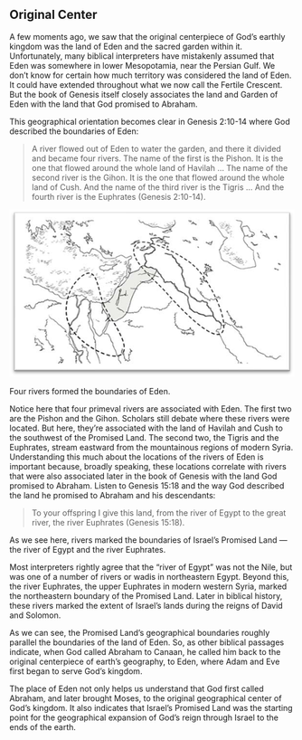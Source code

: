 ## Original Center

A few moments ago, we saw that the original centerpiece of God’s earthly kingdom
was the land of Eden and the sacred garden within it. Unfortunately, many biblical
interpreters have mistakenly assumed that Eden was somewhere in lower Mesopotamia,
near the Persian Gulf. We don’t know for certain how much territory was considered the
land of Eden. It could have extended throughout what we now call the Fertile Crescent.
But the book of Genesis itself closely associates the land and Garden of Eden with the land
that God promised to Abraham.

This geographical orientation becomes clear in Genesis 2:10-14 where God
described the boundaries of Eden:

> A river flowed out of Eden to water the garden, and there it divided and
became four rivers. The name of the first is the Pishon. It is the one that
flowed around the whole land of Havilah … The name of the second river
is the Gihon. It is the one that flowed around the whole land of Cush. And
the name of the third river is the Tigris … And the fourth river is the
Euphrates (Genesis 2:10-14).

![1.1.2.manuscript.pic7](https://github.com/thirdmill/images/raw/main/1.1.2.manuscript.pic7.png)

Four rivers formed the boundaries of Eden.

Notice here that four primeval rivers are associated with Eden. The first two are the Pishon and the Gihon. Scholars still debate where these rivers were located. But here, they’re associated with the land of Havilah and Cush to the southwest of the Promised Land. The second two, the Tigris and the Euphrates, stream eastward from the mountainous regions of modern Syria. Understanding this much about the locations of the rivers of Eden is important because, broadly speaking, these locations correlate with rivers that were also associated later in the book of Genesis with the land God promised to Abraham. Listen to Genesis 15:18 and the way God described the land he promised to Abraham and his descendants:

> To your offspring I give this land, from the river of Egypt to the great river, the river Euphrates (Genesis 15:18).

As we see here, rivers marked the boundaries of Israel’s Promised Land — the river of Egypt and the river Euphrates.

Most interpreters rightly agree that the “river of Egypt” was not the Nile, but was one of a number of rivers or wadis in northeastern Egypt. Beyond this, the river Euphrates, the upper Euphrates in modern western Syria, marked the northeastern boundary of the Promised Land. Later in biblical history, these rivers marked the extent of Israel’s lands during the reigns of David and Solomon.

As we can see, the Promised Land’s geographical boundaries roughly parallel the boundaries of the land of Eden. So, as other biblical passages indicate, when God called Abraham to Canaan, he called him back to the original centerpiece of earth’s geography, to Eden, where Adam and Eve first began to serve God’s kingdom.

The place of Eden not only helps us understand that God first called Abraham, and later brought Moses, to the original geographical center of God’s kingdom. It also indicates that Israel’s Promised Land was the starting point for the geographical expansion of God’s reign through Israel to the ends of the earth.
